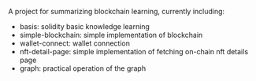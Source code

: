 
A project for summarizing blockchain learning, currently including:

- basis: solidity basic knowledge learning
- simple-blockchain: simple implementation of blockchain
- wallet-connect: wallet connection
- nft-detail-page: simple implementation of fetching on-chain nft details page
- graph: practical operation of the graph
